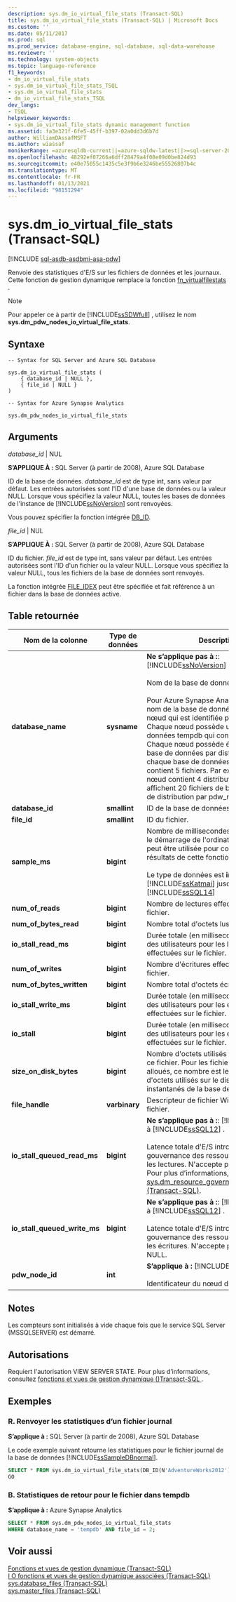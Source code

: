 ```yaml
---
description: sys.dm_io_virtual_file_stats (Transact-SQL)
title: sys.dm_io_virtual_file_stats (Transact-SQL) | Microsoft Docs
ms.custom: ''
ms.date: 05/11/2017
ms.prod: sql
ms.prod_service: database-engine, sql-database, sql-data-warehouse
ms.reviewer: ''
ms.technology: system-objects
ms.topic: language-reference
f1_keywords:
- dm_io_virtual_file_stats
- sys.dm_io_virtual_file_stats_TSQL
- sys.dm_io_virtual_file_stats
- dm_io_virtual_file_stats_TSQL
dev_langs:
- TSQL
helpviewer_keywords:
- sys.dm_io_virtual_file_stats dynamic management function
ms.assetid: fa3e321f-6fe5-45ff-b397-02a0dd3d6b7d
author: WilliamDAssafMSFT
ms.author: wiassaf
monikerRange: =azuresqldb-current||=azure-sqldw-latest||>=sql-server-2016||>=sql-server-linux-2017||=azuresqldb-mi-current
ms.openlocfilehash: 48292ef07266a6dff28479a4f08e09d0be824d93
ms.sourcegitcommit: e40e75055c1435c5e3f9b6e3246be55526807b4c
ms.translationtype: MT
ms.contentlocale: fr-FR
ms.lasthandoff: 01/13/2021
ms.locfileid: "98151294"
---
```

# <a name="sysdm_io_virtual_file_stats-transact-sql"></a>sys.dm_io_virtual_file_stats (Transact-SQL)
[!INCLUDE [sql-asdb-asdbmi-asa-pdw](../../includes/applies-to-version/sql-asdb-asdbmi-asa.md)]

  Renvoie des statistiques d'E/S sur les fichiers de données et les journaux. Cette fonction de gestion dynamique remplace la fonction [fn_virtualfilestats](../../relational-databases/system-functions/sys-fn-virtualfilestats-transact-sql.md) .  
  
> [!NOTE]  
>  Pour appeler ce à partir de [!INCLUDE[ssSDWfull](../../includes/sssdwfull-md.md)] , utilisez le nom **sys.dm_pdw_nodes_io_virtual_file_stats**. 

## <a name="syntax"></a>Syntaxe  
  
```  
-- Syntax for SQL Server and Azure SQL Database

sys.dm_io_virtual_file_stats (   
    { database_id | NULL },  
    { file_id | NULL }  
)  
```  

```  
-- Syntax for Azure Synapse Analytics

sys.dm_pdw_nodes_io_virtual_file_stats
```
  
## <a name="arguments"></a>Arguments  


 *database_id* | NUL

 **S’APPLIQUE À :** SQL Server (à partir de 2008), Azure SQL Database

 ID de la base de données. *database_id* est de type int, sans valeur par défaut. Les entrées autorisées sont l'ID d'une base de données ou la valeur NULL. Lorsque vous spécifiez la valeur NULL, toutes les bases de données de l'instance de [!INCLUDE[ssNoVersion](../../includes/ssnoversion-md.md)] sont renvoyées.  
  
 Vous pouvez spécifier la fonction intégrée [DB_ID](../../t-sql/functions/db-id-transact-sql.md).  
  
*file_id* | NUL

**S’APPLIQUE À :** SQL Server (à partir de 2008), Azure SQL Database
 
ID du fichier. *file_id* est de type int, sans valeur par défaut. Les entrées autorisées sont l'ID d'un fichier ou la valeur NULL. Lorsque vous spécifiez la valeur NULL, tous les fichiers de la base de données sont renvoyés.  
  
 La fonction intégrée [FILE_IDEX](../../t-sql/functions/file-idex-transact-sql.md) peut être spécifiée et fait référence à un fichier dans la base de données active.  
  
## <a name="table-returned"></a>Table retournée  
  
|Nom de la colonne|Type de données|Description|  
|-----------------|---------------|-----------------|  
|**database_name**|**sysname**|**Ne s’applique pas à :**: [!INCLUDE[ssNoVersion](../../includes/ssnoversion-md.md)] .<br /><br /> Nom de la base de données.</br></br>Pour Azure Synapse Analytics, il s’agit du nom de la base de données stockée sur le nœud qui est identifiée par pdw_node_id. Chaque nœud possède une base de données tempdb qui contient 13 fichiers. Chaque nœud possède également une base de données par distribution, et chaque base de données de distribution contient 5 fichiers. Par exemple, si chaque nœud contient 4 distributions, les résultats affichent 20 fichiers de base de données de distribution par pdw_node_id. 
|**database_id**|**smallint**|ID de la base de données.|  
|**file_id**|**smallint**|ID du fichier.|  
|**sample_ms**|**bigint**|Nombre de millisecondes écoulées depuis le démarrage de l'ordinateur. Cette colonne peut être utilisée pour comparer différents résultats de cette fonction.</br></br>Le type de données est **int** pour [!INCLUDE[ssKatmai](../../includes/sskatmai-md.md)] jusqu’à [!INCLUDE[ssSQL14](../../includes/sssql14-md.md)]|  
|**num_of_reads**|**bigint**|Nombre de lectures effectuées sur le fichier.|  
|**num_of_bytes_read**|**bigint**|Nombre total d'octets lus sur ce fichier.|  
|**io_stall_read_ms**|**bigint**|Durée totale (en millisecondes) d'attente des utilisateurs pour les lectures effectuées sur le fichier.|  
|**num_of_writes**|**bigint**|Nombre d'écritures effectuées sur ce fichier.|  
|**num_of_bytes_written**|**bigint**|Nombre total d'octets écrits dans le fichier.|  
|**io_stall_write_ms**|**bigint**|Durée totale (en millisecondes) d'attente des utilisateurs pour les écritures effectuées sur le fichier.|  
|**io_stall**|**bigint**|Durée totale (en millisecondes) d'attente des utilisateurs pour les entrées/sorties effectuées sur le fichier.|  
|**size_on_disk_bytes**|**bigint**|Nombre d'octets utilisés sur le disque pour ce fichier. Pour les fichiers partiellement alloués, ce nombre est le nombre réel d'octets utilisés sur le disque pour les instantanés de la base de données.|  
|**file_handle**|**varbinary**|Descripteur de fichier Windows pour ce fichier.|  
|**io_stall_queued_read_ms**|**bigint**|**Ne s’applique pas à :**: [!INCLUDE[ssKatmai](../../includes/sskatmai-md.md)] à [!INCLUDE[ssSQL12](../../includes/sssql11-md.md)] .<br /><br /> Latence totale d'E/S introduite par la gouvernance des ressources d'E/S pour les lectures. N'accepte pas la valeur NULL. Pour plus d’informations, consultez [sys.dm_resource_governor_resource_pools &#40;Transact-SQL&#41;](../../relational-databases/system-dynamic-management-views/sys-dm-resource-governor-resource-pools-transact-sql.md).|  
|**io_stall_queued_write_ms**|**bigint**|**Ne s’applique pas à :**: [!INCLUDE[ssKatmai](../../includes/sskatmai-md.md)] à [!INCLUDE[ssSQL12](../../includes/sssql11-md.md)] .<br /><br />  Latence totale d'E/S introduite par la gouvernance des ressources d'E/S pour les écritures. N'accepte pas la valeur NULL.|
|**pdw_node_id**|**int**|**S’applique à :** [!INCLUDE[ssSDW](../../includes/sssdw-md.md)]</br></br>Identificateur du nœud de la distribution.
 
## <a name="remarks"></a>Notes
Les compteurs sont initialisés à vide chaque fois que le service SQL Server (MSSQLSERVER) est démarré.
  
## <a name="permissions"></a>Autorisations  
 Requiert l'autorisation VIEW SERVER STATE. Pour plus d’informations, consultez [fonctions et vues de gestion dynamique &#40;&#41;Transact-SQL ](~/relational-databases/system-dynamic-management-views/system-dynamic-management-views.md).  
  
## <a name="examples"></a>Exemples  

### <a name="a-return-statistics-for-a-log-file"></a>R. Renvoyer les statistiques d’un fichier journal

**S’applique à :** SQL Server (à partir de 2008), Azure SQL Database

 Le code exemple suivant retourne les statistiques pour le fichier journal de la base de données [!INCLUDE[ssSampleDBnormal](../../includes/sssampledbnormal-md.md)].  
  
```sql  
SELECT * FROM sys.dm_io_virtual_file_stats(DB_ID(N'AdventureWorks2012'), 2);  
GO  
```  
  
### <a name="b-return-statistics-for-file-in-tempdb"></a>B. Statistiques de retour pour le fichier dans tempdb

**S’applique à :** Azure Synapse Analytics

```sql
SELECT * FROM sys.dm_pdw_nodes_io_virtual_file_stats 
WHERE database_name = 'tempdb' AND file_id = 2;

```

## <a name="see-also"></a>Voir aussi  
 [Fonctions et vues de gestion dynamique &#40;Transact-SQL&#41;](~/relational-databases/system-dynamic-management-views/system-dynamic-management-views.md)   
 [I O fonctions et vues de gestion dynamique associées &#40;Transact-SQL&#41;](../../relational-databases/system-dynamic-management-views/i-o-related-dynamic-management-views-and-functions-transact-sql.md)   
 [sys.database_files &#40;Transact-SQL&#41;](../../relational-databases/system-catalog-views/sys-database-files-transact-sql.md)   
 [sys.master_files &#40;Transact-SQL&#41;](../../relational-databases/system-catalog-views/sys-master-files-transact-sql.md)  
  
  

